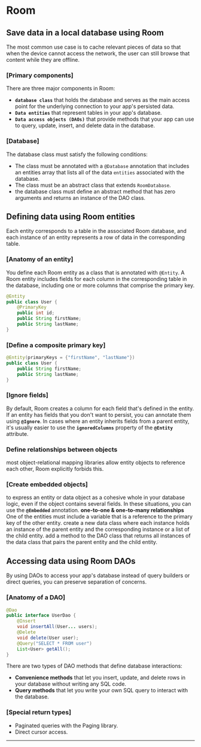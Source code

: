# Room
## Save data in a local database using Room
The most common use case is to cache relevant pieces of data so that when the device cannot access the network, the user can still browse that content while they are offline.
### [Primary components]
There are three major components in Room:
- **`database class`** that holds the database and serves as the main access point for the underlying connection to your app's persisted data.
- **`Data entities`** that represent tables in your app's database.
- **`Data access objects (DAOs)`** that provide methods that your app can use to query, update, insert, and delete data in the database.
### [Database]
The database class must satisfy the following conditions:
- The class must be annotated with a `@Database` annotation that includes an entities array that lists all of the data `entities` associated with the database.
- The class must be an abstract class that extends `RoomDatabase`.
- the database class must define an abstract method that has zero arguments and returns an instance of the DAO class.
## Defining data using Room entities
Each entity corresponds to a table in the associated Room database, and each instance of an entity represents a row of data in the corresponding table.
### [Anatomy of an entity]
You define each Room entity as a class that is annotated with `@Entity`. A Room entity includes fields for each column in the corresponding table in the database, including one or more columns that comprise the primary key.
```java
@Entity
public class User {
    @PrimaryKey
    public int id;
    public String firstName;
    public String lastName;
}
```
### [Define a composite primary key]
```java
@Entity(primaryKeys = {"firstName", "lastName"})
public class User {
    public String firstName;
    public String lastName;
}
```
### [Ignore fields]
By default, Room creates a column for each field that's defined in the entity. If an entity has fields that you don't want to persist, you can annotate them using **`@Ignore`**.
In cases where an entity inherits fields from a parent entity, it's usually easier to use the **`ignoredColumns`** property of the **`@Entity`** attribute.
### Define relationships between objects
most object-relational mapping libraries allow entity objects to reference each other, Room explicitly forbids this.
### [Create embedded objects]
to express an entity or data object as a cohesive whole in your database logic, even if the object contains several fields. In these situations, you can use the **`@Embedded`** annotation.
**one-to-one & one-to-many relationships**
One of the entities must include a variable that is a reference to the primary key of the other entity.
create a new data class where each instance holds an instance of the parent entity and the corresponding instance or a list of the child entity.
add a method to the DAO class that returns all instances of the data class that pairs the parent entity and the child entity.
## Accessing data using Room DAOs
By using DAOs to access your app's database instead of query builders or direct queries, you can preserve separation of concerns.
### [Anatomy of a DAO]
```java
@Dao
public interface UserDao {
    @Insert
    void insertAll(User... users);
    @Delete
    void delete(User user);
    @Query("SELECT * FROM user")
    List<User> getAll();
}
```
There are two types of DAO methods that define database interactions:
- **Convenience methods** that let you insert, update, and delete rows in your database without writing any SQL code.
- **Query methods** that let you write your own SQL query to interact with the database.
### [Special return types]
- Paginated queries with the Paging library.
- Direct cursor access.
<hr>
<br>

